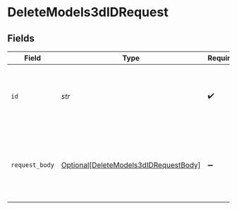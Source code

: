 # DeleteModels3dIDRequest


## Fields

| Field                                                                                           | Type                                                                                            | Required                                                                                        | Description                                                                                     |
| ----------------------------------------------------------------------------------------------- | ----------------------------------------------------------------------------------------------- | ----------------------------------------------------------------------------------------------- | ----------------------------------------------------------------------------------------------- |
| `id`                                                                                            | *str*                                                                                           | :heavy_check_mark:                                                                              | _"id" is required (enter it either in parameters or request body)_                              |
| `request_body`                                                                                  | [Optional[DeleteModels3dIDRequestBody]](../../models/operations/deletemodels3didrequestbody.md) | :heavy_minus_sign:                                                                              | Query parameters can also be provided in the request body as a JSON object                      |
